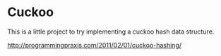 # Cuckoo

This is a little project to try implementing a cuckoo hash data structure.

http://programmingpraxis.com/2011/02/01/cuckoo-hashing/